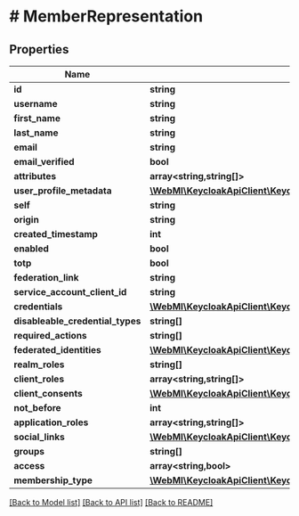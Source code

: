 # # MemberRepresentation

## Properties

Name | Type | Description | Notes
------------ | ------------- | ------------- | -------------
**id** | **string** |  | [optional]
**username** | **string** |  | [optional]
**first_name** | **string** |  | [optional]
**last_name** | **string** |  | [optional]
**email** | **string** |  | [optional]
**email_verified** | **bool** |  | [optional]
**attributes** | **array<string,string[]>** |  | [optional]
**user_profile_metadata** | [**\WebMI\KeycloakApiClient\KeycloakApi\Model\UserProfileMetadata**](UserProfileMetadata.md) |  | [optional]
**self** | **string** |  | [optional]
**origin** | **string** |  | [optional]
**created_timestamp** | **int** |  | [optional]
**enabled** | **bool** |  | [optional]
**totp** | **bool** |  | [optional]
**federation_link** | **string** |  | [optional]
**service_account_client_id** | **string** |  | [optional]
**credentials** | [**\WebMI\KeycloakApiClient\KeycloakApi\Model\CredentialRepresentation[]**](CredentialRepresentation.md) |  | [optional]
**disableable_credential_types** | **string[]** |  | [optional]
**required_actions** | **string[]** |  | [optional]
**federated_identities** | [**\WebMI\KeycloakApiClient\KeycloakApi\Model\FederatedIdentityRepresentation[]**](FederatedIdentityRepresentation.md) |  | [optional]
**realm_roles** | **string[]** |  | [optional]
**client_roles** | **array<string,string[]>** |  | [optional]
**client_consents** | [**\WebMI\KeycloakApiClient\KeycloakApi\Model\UserConsentRepresentation[]**](UserConsentRepresentation.md) |  | [optional]
**not_before** | **int** |  | [optional]
**application_roles** | **array<string,string[]>** |  | [optional]
**social_links** | [**\WebMI\KeycloakApiClient\KeycloakApi\Model\SocialLinkRepresentation[]**](SocialLinkRepresentation.md) |  | [optional]
**groups** | **string[]** |  | [optional]
**access** | **array<string,bool>** |  | [optional]
**membership_type** | [**\WebMI\KeycloakApiClient\KeycloakApi\Model\MembershipType**](MembershipType.md) |  | [optional]

[[Back to Model list]](../../README.md#models) [[Back to API list]](../../README.md#endpoints) [[Back to README]](../../README.md)
